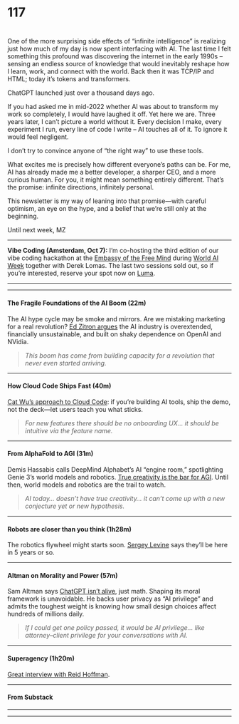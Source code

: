 # 117

#

One of the more surprising side effects of “infinite intelligence” is realizing just how much of my day is now spent interfacing with AI. The last time I felt something this profound was discovering the internet in the early 1990s – sensing an endless source of knowledge that would inevitably reshape how I learn, work, and connect with the world. Back then it was TCP/IP and HTML; today it’s tokens and transformers.

ChatGPT launched just over a thousand days ago.

If you had asked me in mid-2022 whether AI was about to transform my work so completely, I would have laughed it off. Yet here we are. Three years later, I can’t picture a world without it. Every decision I make, every experiment I run, every line of code I write – AI touches all of it. To ignore it would feel negligent.

I don’t try to convince anyone of “the right way” to use these tools.

What excites me is precisely how different everyone’s paths can be. For me, AI has already made me a better developer, a sharper CEO, and a more curious human. For you, it might mean something entirely different. That’s the promise: infinite directions, infinitely personal.

This newsletter is my way of leaning into that promise—with careful optimism, an eye on the hype, and a belief that we’re still only at the beginning.

Until next week,
MZ

* * *

**Vibe Coding (Amsterdam, Oct 7):** I’m co-hosting the third edition of our vibe coding hackathon at the [Embassy of the Free Mind](https://embassyofthefreemind.com/) during [World AI Week](https://worldaiweek.ai) together with Derek Lomas. The last two sessions sold out, so if you’re interested, reserve your spot now on [Luma](https://luma.com/1v8jsbla).

* * *

* * *

#### The Fragile Foundations of the AI Boom (22m)

The AI hype cycle may be smoke and mirrors. Are we mistaking marketing for a real revolution? [Ed Zitron argues](https://youtu.be/_wStScmT748) the AI industry is overextended, financially unsustainable, and built on shaky dependence on OpenAI and NVidia.

> _This boom has come from building capacity for a revolution that never even started arriving._

* * *

#### How Cloud Code Ships Fast (40m)

[Cat Wu’s approach to Cloud Code](https://youtu.be/jmHBMtpR36M): if you’re building AI tools, ship the demo, not the deck—let users teach you what sticks.

> _For new features there should be no onboarding UX… it should be intuitive via the feature name._

* * *

#### From AlphaFold to AGI (31m)

Demis Hassabis calls DeepMind Alphabet’s AI “engine room,” spotlighting Genie 3’s world models and robotics. [True creativity is the bar for AGI](https://youtu.be/Kr3Sh2PKA8Y). Until then, world models and robotics are the trail to watch.

> _AI today… doesn’t have true creativity… it can’t come up with a new conjecture yet or new hypothesis._

* * *

#### Robots are closer than you think (1h28m)

The robotics flywheel might starts soon. [Sergey Levine](https://youtu.be/48pxVdmkMIE) says they’ll be here in 5 years or so.

* * *

#### Altman on Morality and Power (57m)

Sam Altman says [ChatGPT isn’t alive](https://youtu.be/5KmpT-BoVf4), just math. Shaping its moral framework is unavoidable. He backs user privacy as “AI privilege” and admits the toughest weight is knowing how small design choices affect hundreds of millions daily.

> _If I could get one policy passed, it would be AI privilege… like attorney–client privilege for your conversations with AI._

* * *

#### Superagency (1h20m)

[Great interview with Reid Hoffman](https://youtu.be/PlG_qMnP0QY).

* * *

#### From Substack

* * *

* * *